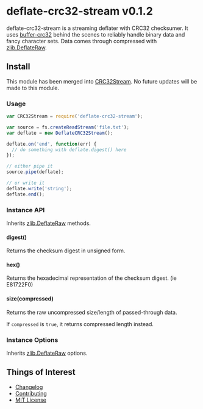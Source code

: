 # deflate-crc32-stream v0.1.2
deflate-crc32-stream is a streaming deflater with CRC32 checksumer. It uses [buffer-crc32](https://www.npmjs.org/package/buffer-crc32) behind the scenes to reliably handle binary data and fancy character sets. Data comes through compressed with [zlib.DeflateRaw](http://nodejs.org/api/zlib.html#zlib_class_zlib_deflateraw).

## Install

This module has been merged into [CRC32Stream](https://www.npmjs.org/package/crc32-stream). No future updates will be made to this module.

### Usage

```js
var CRC32Stream = require('deflate-crc32-stream');

var source = fs.createReadStream('file.txt');
var deflate = new DeflateCRC32Stream();

deflate.on('end', function(err) {
  // do something with deflate.digest() here
});

// either pipe it
source.pipe(deflate);

// or write it
deflate.write('string');
deflate.end();
```

### Instance API

Inherits [zlib.DeflateRaw](http://nodejs.org/api/zlib.html#zlib_class_zlib_deflateraw) methods.

#### digest()

Returns the checksum digest in unsigned form.

#### hex()

Returns the hexadecimal representation of the checksum digest. (ie E81722F0)

#### size(compressed)

Returns the raw uncompressed size/length of passed-through data.

If `compressed` is `true`, it returns compressed length instead.

### Instance Options

Inherits [zlib.DeflateRaw](http://nodejs.org/api/zlib.html#zlib_class_zlib_deflateraw) options.

## Things of Interest

- [Changelog](https://github.com/ctalkington/node-deflate-crc32-stream/releases)
- [Contributing](https://github.com/ctalkington/node-deflate-crc32-stream/blob/master/CONTRIBUTING.md)
- [MIT License](https://github.com/ctalkington/node-deflate-crc32-stream/blob/master/LICENSE-MIT)